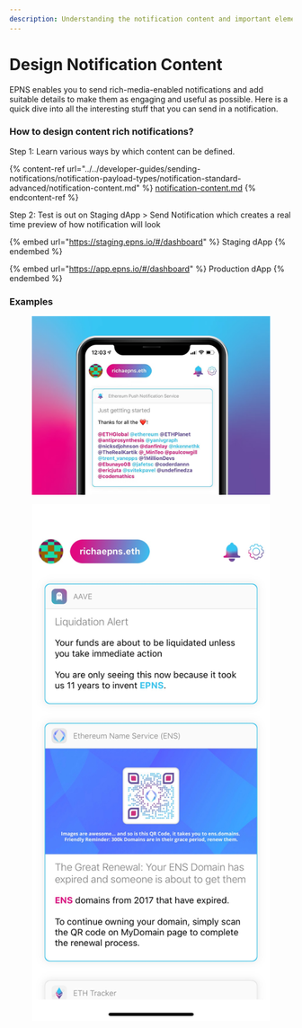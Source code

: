 ```yaml
---
description: Understanding the notification content and important elements
---
```


# Design Notification Content

EPNS enables you to send rich-media-enabled notifications and add suitable details to make them as engaging and useful as possible. Here is a quick dive into all the interesting stuff that you can send in a notification.

### How to design content rich notifications?

Step 1: Learn various ways by which content can be defined.

{% content-ref url="../../developer-guides/sending-notifications/notification-payload-types/notification-standard-advanced/notification-content.md" %}
[notification-content.md](../../developer-guides/sending-notifications/notification-payload-types/notification-standard-advanced/notification-content.md)
{% endcontent-ref %}

Step 2: Test is out on Staging dApp > Send Notification which creates a real time preview of how notification will look

{% embed url="https://staging.epns.io/#/dashboard" %}
Staging dApp
{% endembed %}

{% embed url="https://app.epns.io/#/dashboard" %}
Production dApp
{% endembed %}

### Examples

<figure><img src="../../.gitbook/assets/image (2) (1).png" alt=""><figcaption></figcaption></figure>

<figure><img src="../../.gitbook/assets/image (5).png" alt=""><figcaption></figcaption></figure>
